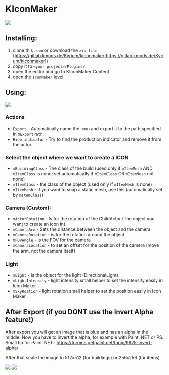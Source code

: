 # KIconMaker

<img src="https://i.gyazo.com/12eb93628cc36b23702e501de9fd4511.png" />

## Installing:
1. clone this `repo` or download the `zip file` (https://gitlab.kmods.de/Kyrium/kiconmaker[https://gitlab.kmods.de/Kyrium/kiconmaker])
2. copy it to `<your project>/Plugins/`.
3. open the editor and go to KIconMaker Content
4. open the `IconMaker` level

## Using:

<img src="https://i.gyazo.com/6a942f885b71dd09710d0b1b285c086e.png" />

### Actions
- `Export` - Automatically name the icon and export it to the path specified in `mExportPath`.
- `Hide indicator` - Try to find the production indicator and remove it from the actor.

### Select the object where we want to create a ICON
- `mBuildingClass` - The class of the build (used only if `mItemMesh` AND `mItemClass` is none; set automatically if `mItemClass` OR `mItemMesh` not none)
- `mItemClass` - the class of the object (used only if `mItemMesh` is none)
- `mItemMesh` - if you want to snap a static mesh, use this (automatically set by `mItemClass`)

### Camera (Custom):
- `mActorRotation` - Is for the rotation of the ChildActor (The object you want to create an icon in).
- `mCameraArm` - Sets the distance between the object and the camera
- `mCameraRotation` - is for the rotation around the object
- `mFOVAngle` - is the FOV for the camera
- `mCameraLocation` - to set an offset for the position of the camera (move the arm, not the camera itself)

### Light
- `mLight` - is the object for the light (DirectionalLight)
- `mLightIntensity` - light intensity small helper to set the intensity easily in Icon Maker
- `mSkyRoation` - light rotation small helper to set the position easily in Icon Maker

## After Export (if you DONT use the invert Alpha feature!)
After export you will get an image that is blue and has an alpha in the middle. Now you have to invert the alpha, for example with Paint. NET or PS.
Small tip for Paint. NET : https://forums.getpaint.net/topic/9625-invert-alpha/

After that scale the image to 512x512 (for buildings) or 256x256 (for items)

<img src="https://i.gyazo.com/5eb1c34ee1c3558e0c922dbe94390955.png" />
<img src="https://i.gyazo.com/0a863c927f05d4535f74fc70ad289cd1.png" />
